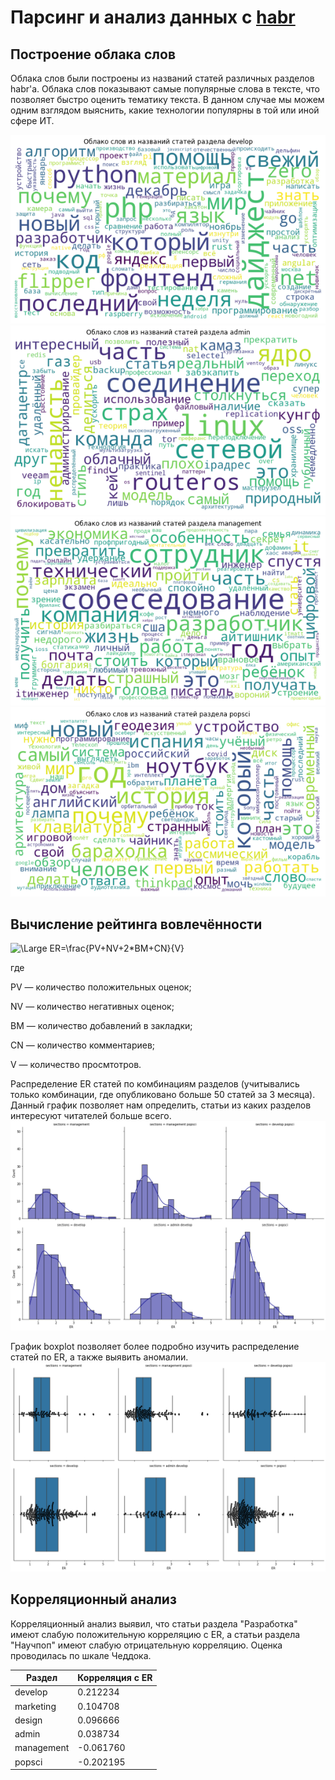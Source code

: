 # Парсинг и анализ данных с [habr](https://habr.com/ru/all/)
## Построение облака слов
Облака слов были построены из названий статей различных разделов habr'а. 
Облака слов показывают самые популярные слова в тексте, что позволяет быстро оценить
тематику текста. В данном случае мы можем одним взглядом выяснить, какие технологии
популярны в той или иной сфере ИТ.

![Облако слов раздела разработки](assets/dev_cloud.png)
![Облако слов раздела администрирования](assets/admin_cloud.png)
![Облако слов раздела менеджмента](assets/management_cloud.png)
![Облако слов раздела научпопа](assets/popsci_cloud.png)

## Вычисление рейтинга вовлечённости
<img src="https://latex.codecogs.com/svg.latex?\Large&space;ER=\frac{PV+NV+2*BM+CN}{V}" title="\Large ER=\frac{PV+NV+2*BM+CN}{V}" />

где 

PV — количество положительных оценок;

NV — количество негативных оценок;

BM — количество добавлений в закладки;

CN — количество комментариев;

V — количество просмтотров.

Распределение ER статей по комбинациям разделов (учитывались только комбинации, где опубликовано больше 50 статей за 3 месяца).
Данный график позволяет нам определить, статьи из каких разделов интересуют читателей больше всего.
![](assets/er_popular_sections.png)

График boxplot позволяет более подробно изучить распределение статей по ER, а также выявить аномалии.
![](assets/er_popular_sections-boxplot.png)

## Корреляционный анализ
Корреляционный анализ выявил, что статьи раздела "Разработка" имеют слабую положительную корреляцию с ER,
а статьи раздела "Научпоп" имеют слабую отрицательную корреляцию. Оценка проводилась по шкале Чеддока.

| Раздел     | Корреляция с ER |
|------------|-----------------|
| develop    | 0.212234        |
| marketing  | 0.104708        |
| design     | 0.096666        |
| admin      | 0.038734        |
| management | -0.061760       |
| popsci     | -0.202195       |
